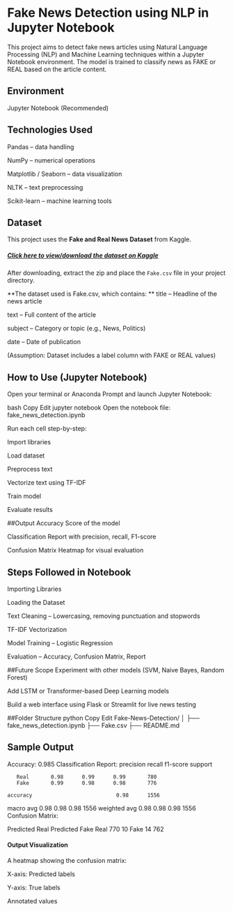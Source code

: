 # Fake News Detection using NLP in Jupyter Notebook
This project aims to detect fake news articles using Natural Language Processing (NLP) and Machine Learning techniques within a Jupyter Notebook environment. The model is trained to classify news as FAKE or REAL based on the article content.

## Environment
Jupyter Notebook (Recommended)

## Technologies Used
Pandas – data handling

NumPy – numerical operations

Matplotlib / Seaborn – data visualization

NLTK – text preprocessing

Scikit-learn – machine learning tools


##  Dataset

This project uses the **Fake and Real News Dataset** from Kaggle.

##### [Click here to view/download the dataset on Kaggle](https://www.kaggle.com/datasets/clmentbisaillon/fake-and-real-news-dataset)

After downloading, extract the zip and place the `Fake.csv` file in your project directory.

**The dataset used is Fake.csv, which contains:
**
title – Headline of the news article

text – Full content of the article

subject – Category or topic (e.g., News, Politics)

date – Date of publication

(Assumption: Dataset includes a label column with FAKE or REAL values)

## How to Use (Jupyter Notebook)
Open your terminal or Anaconda Prompt and launch Jupyter Notebook:

bash
Copy
Edit
jupyter notebook
Open the notebook file:
fake_news_detection.ipynb

Run each cell step-by-step:

Import libraries

Load dataset

Preprocess text

Vectorize text using TF-IDF

Train model

Evaluate results

##Output
Accuracy Score of the model

Classification Report with precision, recall, F1-score

Confusion Matrix Heatmap for visual evaluation

## Steps Followed in Notebook
Importing Libraries

Loading the Dataset

Text Cleaning – Lowercasing, removing punctuation and stopwords

TF-IDF Vectorization

Model Training – Logistic Regression

Evaluation – Accuracy, Confusion Matrix, Report

##Future Scope
Experiment with other models (SVM, Naive Bayes, Random Forest)

Add LSTM or Transformer-based Deep Learning models

Build a web interface using Flask or Streamlit for live news testing

##Folder Structure
python
Copy
Edit
Fake-News-Detection/
│
├── fake_news_detection.ipynb
├── Fake.csv
├── README.md

## Sample Output

Accuracy: 0.985
Classification Report:
              precision    recall  f1-score   support

       Real       0.98      0.99      0.99       780
       Fake       0.99      0.98      0.98       776

    accuracy                           0.98      1556
   macro avg       0.98      0.98      0.98      1556
weighted avg       0.98      0.98      0.98      1556
Confusion Matrix:

Predicted Real	Predicted Fake
Real	770	10
Fake	14	762

#### Output Visualization
A heatmap showing the confusion matrix:

X-axis: Predicted labels

Y-axis: True labels

Annotated values

